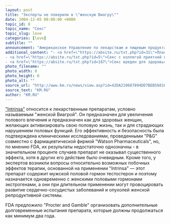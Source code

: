 ```yaml
---
layout: post
title: "Эксперты не поверили в \"женскую Виагру\""
date: 2004-12-05 00:00:00 +0000
topic_id: 8
topic_name: "Секс"
topic_slug: love
categories: [love]
subtitle: ""
announcement: "Американское Управление по лекарствам и пищевым продуктам (FDA) выразило сомнение в эффективности нового средства для повышения женского полового влечения - пластыря \"Intrinsa\" производства компании \"Procter and Gamble\". Теперь производителям придется провести дополнительные исследования пластыря."
additional_content: "- <a href=\"https://absite.ru/txt.php?id=31\">Пластырь, который вернет женщинам утраченное сексуальное желание</a>
- <a href=\"https://absite.ru/txt.php?id=5\">Секс с коллегой приятней поцелуев босса</a>
- <a href=\"https://absite.ru/txt.php?id=187\">Секс вреден для здоровья?</a>"
photo_filename: ""
photo_width: 0
photo_height: 0
photo_alt: ""
source_url: "http://www.km.ru/news/view.asp?id=42DA210687894DD7BEB56816D33F8DD1"
source_text: "KM.RU"
author: "KM.RU"
---
```

<a href="https://absite.ru/txt.php?id=31">"Intrinsa"</a> относится к лекарственным препаратам, условно называемым "женской Виагрой". Он предназначен для увеличения полового влечения и предназначен как для здоровых женщин, желающих активизировать свою половую жизнь, так и для страдающих нарушением половых функций. Его эффективность и безопасность была подтверждена клиническими исследованиями, проведенными "P&G" совместно с фармацевтической фирмой "Watson Pharmaceuticals", но, по мнению FDA, их результаты недостаточно однозначны - в значительном проценте случаев препарат не оказывал существенного эффекта, хотя в других его действие было очевидным. Кроме того, у экспертов возникли вопросы относительно возможных побочных эффектов терапии, основанной на применении "Intrinsa" &mdash; этот препарат содержит мужской половой гормон тестостерон и поэтому назначается одновременно с женскими половыми гормонами экстрогенами, а они при длительном применении могут провоцировать развитие сердечно-сосудистых заболеваний и опухолей женской репродуктивной системы.

FDA предложило "Procter and Gamble" организовать дополнительные долговременные испытания препарата, которые должны продолжаться как минимум два года.
